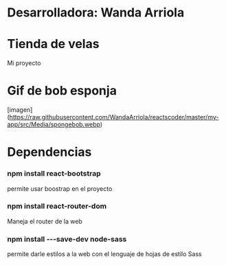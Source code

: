 # Desarrolladora: Wanda Arriola 

# Tienda de velas 
Mi proyecto

# Gif de bob esponja 
[imagen] (https://raw.githubusercontent.com/WandaArriola/reactscoder/master/my-app/src/Media/spongebob.webp)

# Dependencias 
### npm install react-bootstrap 
permite usar boostrap en el proyecto 

### npm install react-router-dom 
Maneja el router de la web 

### npm install ---save-dev node-sass
permite darle estilos a la web con el lenguaje de hojas de estilo Sass 
